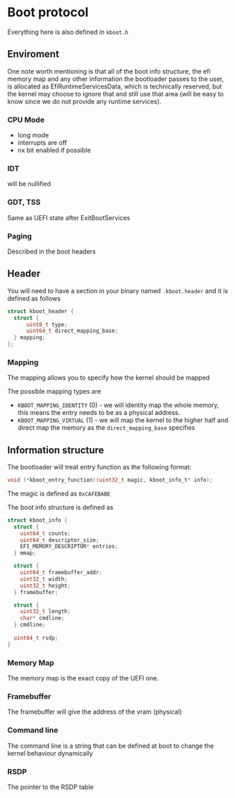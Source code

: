 
# Boot protocol
Everything here is also defined in `kboot.h`

## Enviroment 

One note worth mentioning is that all of the boot info structure, the efi memory map and any other information the bootloader passes to the user, is allocated as EfiRuntimeServicesData, which is technically reserved, but the kernel may choose to ignore that and still use that area (will be easy to know since we do not provide any runtime services).

### CPU Mode
* long mode
* interrupts are off
* nx bit enabled if possible

### IDT
will be nullified

### GDT, TSS
Same as UEFI state after ExitBootServices

### Paging
Described in the boot headers

## Header
You will need to have a section in your binary named `.kboot.header` and it is defined as follows

```c
struct kboot_header {
  struct {
      uint8_t type;
      uint64_t direct_mapping_base;
  } mapping;
};
```
### Mapping
The mapping allows you to specify how the kernel should be mapped

The possible mapping types are
* `KBOOT_MAPPING_IDENTITY` (0) - we will identity map the whole memory, this means the entry needs to be as a physical address. 
* `KBOOT_MAPPING_VIRTUAL` (1) - we will map the kernel to the higher half and direct map the memory as the `direct_mapping_base` specifies

## Information structure
The bootloader will treat entry function as the following format:
```c
void (*kboot_entry_function)(uint32_t magic, kboot_info_t* info);
```

The magic is defined as `0xCAFEBABE`

The boot info structure is defined as
```c
struct kboot_info {
  struct {
    uint64_t counts;
    uint64_t descriptor_size;
    EFI_MEMORY_DESCRIPTOR* entries;
  } mmap;

  struct {
    uint64_t framebuffer_addr;
    uint32_t width;
    uint32_t height;
  } framebuffer;

  struct {
    uint32_t length;
    char* cmdline;
  } cmdline;
  
  uint64_t rsdp;
}
```

### Memory Map
The memory map is the exact copy of the UEFI one.

### Framebuffer
The framebuffer will give the address of the vram (physical)

### Command line
The command line is a string that can be defined at boot to change the kernel behaviour dynamically 

### RSDP
The pointer to the RSDP table

